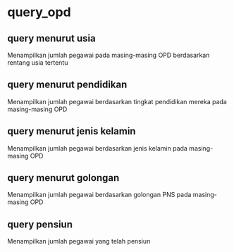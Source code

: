 # query_opd

## query menurut usia
Menampilkan jumlah pegawai pada masing-masing OPD berdasarkan rentang usia tertentu

## query menurut pendidikan
Menampilkan jumlah pegawai berdasarkan tingkat pendidikan mereka pada masing-masing OPD

## query menurut jenis kelamin
Menampilkan jumlah pegawai berdasarkan jenis kelamin pada masing-masing OPD

## query menurut golongan
Menampilkan jumlah pegawai berdasarkan golongan PNS pada masing-masing OPD

## query pensiun
Menampilkan jumlah pegawai yang telah pensiun
